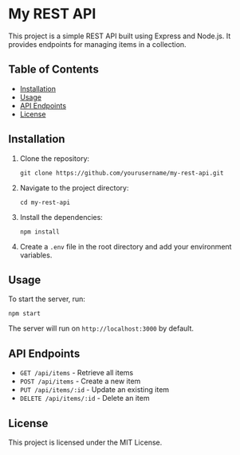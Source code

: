 # My REST API

This project is a simple REST API built using Express and Node.js. It provides endpoints for managing items in a collection.

## Table of Contents

- [Installation](#installation)
- [Usage](#usage)
- [API Endpoints](#api-endpoints)
- [License](#license)

## Installation

1. Clone the repository:
   ```
   git clone https://github.com/yourusername/my-rest-api.git
   ```

2. Navigate to the project directory:
   ```
   cd my-rest-api
   ```

3. Install the dependencies:
   ```
   npm install
   ```

4. Create a `.env` file in the root directory and add your environment variables.

## Usage

To start the server, run:
```
npm start
```

The server will run on `http://localhost:3000` by default.

## API Endpoints

- `GET /api/items` - Retrieve all items
- `POST /api/items` - Create a new item
- `PUT /api/items/:id` - Update an existing item
- `DELETE /api/items/:id` - Delete an item

## License

This project is licensed under the MIT License.